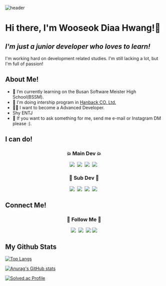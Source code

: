 ![header](https://capsule-render.vercel.app/api?type=waving&color=gradient&height=300&section=header&text=Dev_Diaa&fontSize=75)

# Hi there, I'm Wooseok Diaa Hwang!👋
## _I'm just a junior developer who loves to learn!_

I'm working hard on development related studies. I'm still lacking a lot, but I'm full of passion!

## About Me!

- 🌱 I’m currently learning on the Busan Software Meister High School(BSSM).
- 🌱 I'm doing intership program in <a href="https://www.hanback.com">Hanback CO. Ltd.</a> 
- 👨‍💻 I want to become a Advanced Developer.
- Shy ENTJ
- 💬 If you want to ask something for me, send me e-mail or Instagram DM please :).


## I can do!

<h3 align="center">💥 Main Dev 💥</h3>
<p align="center">
  <a href="https://en.cppreference.com/w/" target="_blank"><img src="https://img.shields.io/badge/C-A8B9CC?style=flat-square&logo=C&logoColor=white"/></a>&nbsp 
  <a href="https://www.st.com/content/st_com/en.html" target="_blank"><img src="https://img.shields.io/badge/STM32-03234B?style=flat-square&logo=STMicroelectronics&logoColor=white"/></a>&nbsp
  <a href="https://www.python.org/"><img src="https://img.shields.io/badge/Python-3766AB?style=flat-square&logo=Python&logoColor=white"/></a>&nbsp 
  <a href="https://www.linux.org/"><img src="https://img.shields.io/badge/Linux-FCC624?style=flat-square&logo=Linux&logoColor=white"/></a>&nbsp 
</p>

<h3 align="center">🧨 Sub Dev 🧨</h3>
<p align="center">
  <a href="https://flutter.dev/" target="_blank">
  <img src="https://img.shields.io/badge/Flutter-02569B?style=flat-square&logo=Flutter&logoColor=white"/></a>&nbsp 
  <a href="https://en.cppreference.com/w/" target="_blank"><img src="https://img.shields.io/badge/C++-00599C?style=flat-square&logo=C%2B%2B&logoColor=white"/></a>&nbsp 
  <a href="https://www.rust-lang.org/"><img src="https://img.shields.io/badge/Rust-000000?style=flat-square&logo=Rust&logoColor=white"/></a>&nbsp 
  <a href="https://www.php.net/"><img src="https://img.shields.io/badge/PHP-777BB4?style=flat-square&logo=PHP&logoColor=white"></a>&nbsp
 
</p>

## Connect Me!

<h3 align="center">🌈 Follow Me 🌈</h3>
<p align="center">
  <a href="https://velog.io/@diadntjr"><img src="https://img.shields.io/badge/Tech%20Blog-11B48A?style=flat-square&logo=Vimeo&logoColor=white&link=https://velog.io/@diadntjr"/></a>&nbsp
  <a href="https://www.instagram.com/diaa_woo/"><img src="https://img.shields.io/badge/Instagram-E4405F?style=flat-square&logo=Instagram&logoColor=white&link=https://www.instagram.com/diaa_woo/"/></a>&nbsp
  <a href="mailto:dev.dntjr0501@gmail.com"><img src="https://img.shields.io/badge/Gmail-d14836?style=flat-square&logo=Gmail&logoColor=white&link=dev.dntjr0501@gmail.com"/></a>
   <a href="https://www.linkedin.com/in/wooseok-hwang-657a13237/"><img src="https://img.shields.io/badge/Linkedin-0A66C2?style=flat-square&logo=LinkedIn&logoColor=white&link=https://www.linkedin.com/in/wooseok-hwang-657a13237"/></a>
</p>

## My Github Stats
[![Top Langs](https://github-readme-stats.vercel.app/api/top-langs/?username=diaa-woo&layout=compact)](https://github.com/anuraghazra/github-readme-stats)

[![Anurag's GitHub stats](https://github-readme-stats.vercel.app/api?username=diaa-woo&show_icons=true&theme=radical)](https://github.com/anuraghazra/github-readme-stats)

[![Solved.ac Profile](http://mazassumnida.wtf/api/v2/generate_badge?boj=dntjr0501)](https://solved.ac/dntjr0501/)
